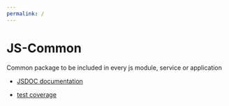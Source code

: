 ```yaml
---
permalink: /
---
```


# JS-Common

Common package to be included in every js module, service or application

- [JSDOC documentation](jsdoc/)

- [test coverage](coverage/lcov-report)
